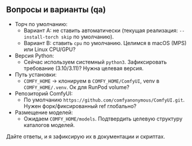 ## Вопросы и варианты (qa)

- Торч по умолчанию:
  - Вариант A: не ставить автоматически (текущая реализация: `--install-torch skip` по умолчанию).
  - Вариант B: ставить `cpu` по умолчанию. Целимся в macOS (MPS) или Linux CPU/GPU?
- Версия Python:
  - Сейчас используем системный `python3`. Зафиксировать требование (3.10/3.11)? Нужна целевая версия.
- Путь установки:
  - `COMFY_HOME` → клонируем в `COMFY_HOME/ComfyUI`, venv в `COMFY_HOME/.venv`. Ок для RunPod volume?
- Репозиторий ComfyUI:
  - По умолчанию `https://github.com/comfyanonymous/ComfyUI.git`. Нужен форк/фиксированный ref глобально?
- Размещение моделей:
  - Ожидаем `COMFY_HOME/models`. Подтвердить целевую структуру каталогов моделей.

Дайте ответы, и я зафиксирую их в документации и скриптах.
